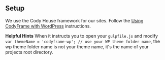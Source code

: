 ## Setup
We use the Cody House framework for our sites. Follow the [Using CodyFrame with WordPress](https://codyhouse.co/ds/docs/framework#wp) instructions. 

**Helpful Hints**
When it instructs you to open your `gulpfile.js` and modify `var themeName = 'codyframe-wp'; // use your WP theme folder name`, the wp theme folder name is not your theme name, it's the name of your projects root directory. 